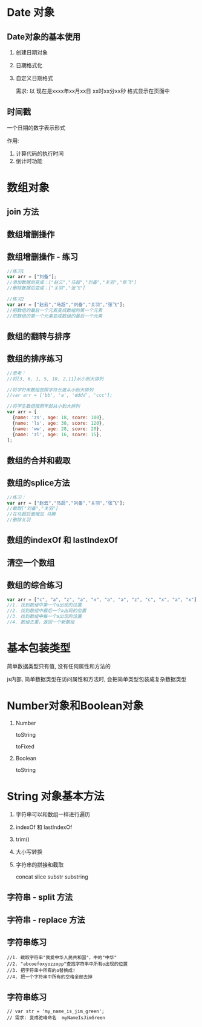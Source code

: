 # Date 对象

## Date对象的基本使用

1. 创建日期对象

2. 日期格式化

3. 自定义日期格式

   需求: 以 现在是xxxx年xx月xx日 xx时xx分xx秒  格式显示在页面中





## 时间戳

一个日期的数字表示形式

作用:

1. 计算代码的执行时间
2. 倒计时功能








# 数组对象

## join 方法







## 数组增删操作







## 数组增删操作 - 练习

```js
//练习1
var arr = ["刘备"];
//添加数据后变成：["赵云","马超","刘备","关羽","张飞"]
//删除数据后变成：["关羽","张飞"]

//练习2
var arr = ["赵云","马超","刘备","关羽","张飞"];
//把数组的最后一个元素变成数组的第一个元素
//把数组的第一个元素变成数组的最后一个元素
```







## 数组的翻转与排序









## 数组的排序练习

```js
//思考：
//将[3, 6, 1, 5, 10, 2,11]从小到大排列

//将字符串数组按照字符长度从小到大排列
//var arr = ['bb', 'a', 'dddd', 'ccc'];

//将学生数组按照年龄从小到大排列
var arr = [
  {name: 'zs', age: 18, score: 100},
  {name: 'ls', age: 38, score: 120},
  {name: 'ww', age: 28, score: 20},
  {name: 'zl', age: 16, score: 15},
];
```





## 数组的合并和截取









## 数组的splice方法

```js
//练习：
var arr = ["赵云","马超","刘备","关羽","张飞"];
//截取["刘备","关羽"]
//在马超后面增加 马腾
//删除关羽
```





## 数组的indexOf 和 lastIndexOf









## 清空一个数组









## 数组的综合练习

```js
var arr = ["c", "a", "z", "a", "x", "a", "a", "z", "c", "x", "a", "x"]
//1. 找到数组中第一个a出现的位置
//2. 找到数组中最后一个a出现的位置
//3. 找到数组中每一个a出现的位置
//4. 数组去重，返回一个新数组
```





# 基本包装类型

简单数据类型只有值, 没有任何属性和方法的

js内部, 简单数据类型在访问属性和方法时, 会把简单类型包装成复杂数据类型







# Number对象和Boolean对象

1. Number

   toString

   toFixed

2. Boolean

   toString





# String 对象基本方法

1. 字符串可以和数组一样进行遍历

2. indexOf 和 lastIndexOf

3. trim()

4. 大小写转换

5. 字符串的拼接和截取   

   concat   slice  substr  substring





## 字符串 - split 方法







## 字符串 - replace 方法







## 字符串练习

```
//1. 截取字符串"我爱中华人民共和国"，中的"中华"
//2. "abcoefoxyozzopp"查找字符串中所有o出现的位置
//3. 把字符串中所有的o替换成!
//4. 把一个字符串中所有的空格全部去掉
```







## 字符串练习

```
// var str = 'my_name_is_jim_green';
// 需求: 变成驼峰命名  myNameIsJimGreen
```








